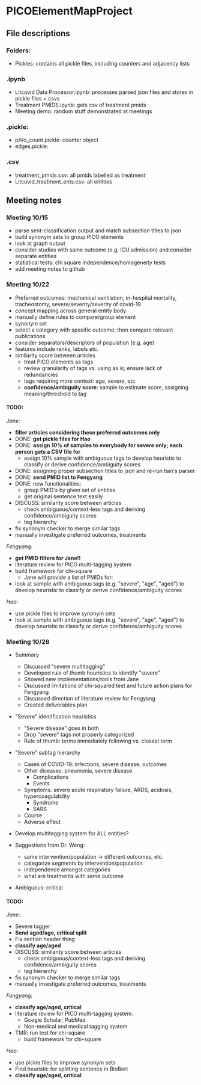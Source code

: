 # PICOElementMapProject
## File descriptions
### Folders:
* Pickles: contains all pickle files, including counters and adjacency lists

### .ipynb
* Litcovid Data Processor.ipynb: processes parsed json files and stores in pickle files + csvs 
* Treatment PMIDS.ipynb: gets csv of treatment pmids
* Meeting demo: random stuff demonstrated at meetings

### .pickle:
* p/i/o_count.pickle: counter object
* edges.pickle: 

### .csv
* treatment_pmids.csv: all pmids labelled as treatment
* Litcovid_treatment_ents.csv: all entities


## Meeting notes

### Meeting 10/15
* parse sent-classification output and match subsection titles to json
* build synonym sets to group PICO elements
* look at graph output
* consider studies with same outcome (e.g. ICU admission) and consider separate entities
* statistical tests: chi square independence/homogeneity tests
* add meeting notes to github

### Meeting 10/22
* Preferred outcomes: mechanical ventilation, in-hospital mortality, tracheostomy, severe/severity/severity of covid-19
* concept mapping across general entity body
* manually define rules to compare/group element
* synonym set
* select a category with specific outcome; then compare relevant publications
* consider separators/descriptors of population (e.g. age)
* features include ranks, labels etc.
* similarity score between articles
    * treat PICO elements as tags
    * review granularity of tags vs. using as is; ensure lack of redundancies
    * tags requiring more context: age, severe, etc.
    * **confidence/ambiguity score**: sample to estimate score, assigning meaning/threshold to tag
    
    
#### TODO: 

*Jane:*
* **filter articles considering these preferred outcomes only**
* DONE: **get pickle files for Hao**
* DONE: **assign 10% of samples to everybody for severe only; each person gets a CSV file for**
    * assign 10% sample with ambiguous tags to develop heuristic to classify or derive confidence/ambiguity scores
* DONE: assigning proper subsection titles to json and re-run tian's parser
* DONE: **send PMID list to Fengyang**
* DONE: new functionalities:
    * group PMID's by given set of entities
    * get original sentence text easily
* DISCUSS: similarity score between articles
    * check ambiguous/context-less tags and deriving confidence/ambiguity scores
    * tag hierarchy
* fix synonym checker to merge similar tags
* manually investigate preferred outcomes, treatments

*Fengyang:*
* **get PMID filters for Jane!!**
* literature review for PICO multi-tagging system
* build framework for chi-square
    * Jane will provide a list of PMIDs for: 
* look at sample with ambiguous tags (e.g. "severe", "age", "aged") to develop heuristic to classify or derive confidence/ambiguity scores

*Hao:*
* use pickle files to improve synonym sets
* look at sample with ambiguous tags (e.g. "severe", "age", "aged") to develop heuristic to classify or derive confidence/ambiguity scores

### Meeting 10/28
* Summary
    * Discussed "severe multitagging"
    * Developed rule of thumb heuristics to identify "severe"
    * Showed new implementations/tools from Jane
    * Discussed limitations of chi-squared test and future action plans for Fengyang
    * Discussed direction of literature review for Fengyang
    * Created deliverables plan
* "Severe" identification heuristics
    * "Severe disease" goes in both
    * Drop "severe" tags not properly categorized
    * Rule of thumb: terms immediately following vs. closest term
 
* "Severe" subtag hierarchy
     * Cases of COVID-19: infections, severe disease, outcomes
     * Other diseases: pneumonia, severe disease
         * Complications
         * Events
     * Symptoms: severe acute respiratory failure, ARDS, acidosis, hypercoagulability
         * Syndrome
         * SARS
     * Course
     * Adverse effect
 * Develop multitagging system for ALL entities?
 * Suggestions from Dr. Weng:
     * same intervention/population -> different outcomes, etc.
     * categorize segments by intervention/population
     * independence amongst categories
     * what are treatments with same outcome
 * Ambiguous: critical

#### TODO: 

*Jane:*
* Severe tagger
* **Send aged/age, critical split**
* Fix section header thing
* **classify age/aged**
* DISCUSS: similarity score between articles
    * check ambiguous/context-less tags and deriving confidence/ambiguity scores
    * tag hierarchy
* fix synonym checker to merge similar tags
* manually investigate preferred outcomes, treatments

*Fengyang:*
* **classify age/aged, critical**
* literature review for PICO multi-tagging system:
    * Google Scholar, PubMed
    * Non-medical and medical tagging system
* TMR: run test for chi-square
    * build framework for chi-square


*Hao:*
* use pickle files to improve synonym sets
* Find heuristic for splitting sentence in BioBert
* **classify age/aged, critical**